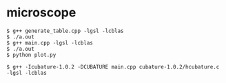 microscope
==========

```
$ g++ generate_table.cpp -lgsl -lcblas
$ ./a.out
$ g++ main.cpp -lgsl -lcblas
$ ./a.out
$ python plot.py
```

```
$ g++ -Icubature-1.0.2 -DCUBATURE main.cpp cubature-1.0.2/hcubature.c -lgsl -lcblas
```

